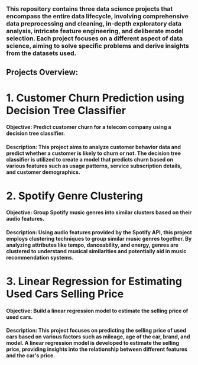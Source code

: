 ### This repository contains three data science projects that encompass the entire data lifecycle, involving comprehensive data preprocessing and cleaning, in-depth exploratory data analysis, intricate feature engineering, and deliberate model selection. Each project focuses on a different aspect of data science, aiming to solve specific problems and derive insights from the datasets used.

## **Projects Overview:**
# 1. Customer Churn Prediction using Decision Tree Classifier
#### Objective:  Predict customer churn for a telecom company using a decision tree classifier.

#### Description: This project aims to analyze customer behavior data and predict whether a customer is likely to churn or not. The decision tree classifier is utilized to create a model that predicts churn based on various features such as usage patterns, service subscription details, and customer demographics.

# 2. Spotify Genre Clustering
#### Objective: Group Spotify music genres into similar clusters based on their audio features.

#### Description: Using audio features provided by the Spotify API, this project employs clustering techniques to group similar music genres together. By analyzing attributes like tempo, danceability, and energy, genres are clustered to understand musical similarities and potentially aid in music recommendation systems.

# 3. Linear Regression for Estimating Used Cars Selling Price
#### Objective: Build a linear regression model to estimate the selling price of used cars.

#### Description: This project focuses on predicting the selling price of used cars based on various factors such as mileage, age of the car, brand, and model. A linear regression model is developed to estimate the selling price, providing insights into the relationship between different features and the car's price.
